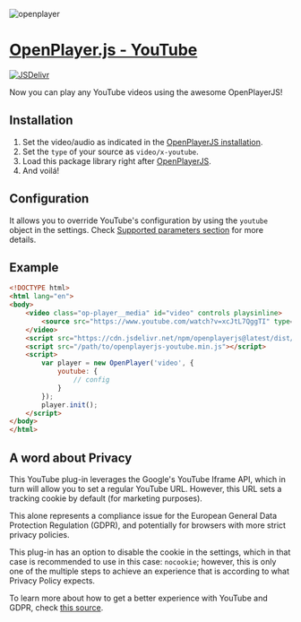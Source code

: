 ![openplayer](https://user-images.githubusercontent.com/910829/46182430-d4c0f380-c299-11e8-89a8-c7554a70b66c.png)

# [OpenPlayer.js - YouTube](https://www.openplayerjs.com)

[![JSDelivr](https://data.jsdelivr.com/v1/package/npm/openplayerjs-youtube/badge)](https://www.jsdelivr.com/package/npm/openplayerjs-youtube)

Now you can play any YouTube videos using the awesome OpenPlayerJS!

## Installation

1. Set the video/audio as indicated in the [OpenPlayerJS installation](https://github.com/openplayerjs/openplayerjs#installation).
2. Set the `type` of your source as `video/x-youtube`.
3. Load this package library right after [OpenPlayerJS](https://github.com/openplayerjs/openplayerjs).
4. And voilá!

## Configuration

It allows you to override YouTube's configuration by using the `youtube` object in the settings. Check [Supported parameters section](https://developers.google.com/youtube/player_parameters#Parameters) for more details.

## Example

```html
<!DOCTYPE html>
<html lang="en">
<body>
    <video class="op-player__media" id="video" controls playsinline>
        <source src="https://www.youtube.com/watch?v=xcJtL7QggTI" type="video/x-youtube">
    </video>
    <script src="https://cdn.jsdelivr.net/npm/openplayerjs@latest/dist/openplayer.min.js"></script>
    <script src="/path/to/openplayerjs-youtube.min.js"></script>
    <script>
        var player = new OpenPlayer('video', {
            youtube: {
                // config
            }
        });
        player.init();
    </script>
</body>
</html>
```

## A word about Privacy

This YouTube plug-in leverages the Google's YouTube Iframe API, which in turn will allow you to set a regular YouTube URL. However, this URL sets a tracking cookie by default (for marketing purposes). 

This alone represents a compliance issue for the European General Data Protection Regulation (GDPR), and potentially for browsers with more strict privacy policies.

This plug-in has an option to disable the cookie in the settings, which in that case is recommended to use in this case: `nocookie`; however, this is only one of the multiple steps to achieve an experience that is according to what Privacy Policy expects.

To learn more about how to get a better experience with YouTube and GDPR, check [this source](https://axbom.com/embed-youtube-videos-without-cookies/).
